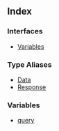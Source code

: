 ## Index

### Interfaces

- [Variables](api%5Cnamespaces%5Cqueries%5Cnamespaces%5CGetUserHoverCardProfile%5Cinterfaces%5CVariables.md)

### Type Aliases

- [Data](api%5Cnamespaces%5Cqueries%5Cnamespaces%5CGetUserHoverCardProfile%5Ctype-aliases%5CData.md)
- [Response](api%5Cnamespaces%5Cqueries%5Cnamespaces%5CGetUserHoverCardProfile%5Ctype-aliases%5CResponse.md)

### Variables

- [query](api%5Cnamespaces%5Cqueries%5Cnamespaces%5CGetUserHoverCardProfile%5Cvariables%5Cquery.md)
